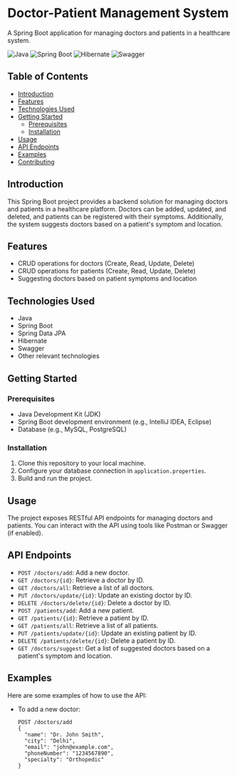 # Doctor-Patient Management System

A Spring Boot application for managing doctors and patients in a healthcare system.

![Java](https://img.shields.io/badge/Java-8%2B-blue)
![Spring Boot](https://img.shields.io/badge/Spring%20Boot-2.5.5-brightgreen)
![Hibernate](https://img.shields.io/badge/Hibernate-5.5.6-red)
![Swagger](https://img.shields.io/badge/Swagger-2.9.2-orange)

## Table of Contents

- [Introduction](#introduction)
- [Features](#features)
- [Technologies Used](#technologies-used)
- [Getting Started](#getting-started)
  - [Prerequisites](#prerequisites)
  - [Installation](#installation)
- [Usage](#usage)
- [API Endpoints](#api-endpoints)
- [Examples](#examples)
- [Contributing](#contributing)

## Introduction

This Spring Boot project provides a backend solution for managing doctors and patients in a healthcare platform. Doctors can be added, updated, and deleted, and patients can be registered with their symptoms. Additionally, the system suggests doctors based on a patient's symptom and location.

## Features

- CRUD operations for doctors (Create, Read, Update, Delete)
- CRUD operations for patients (Create, Read, Update, Delete)
- Suggesting doctors based on patient symptoms and location

## Technologies Used

- Java
- Spring Boot
- Spring Data JPA
- Hibernate
- Swagger
- Other relevant technologies

## Getting Started

### Prerequisites

- Java Development Kit (JDK)
- Spring Boot development environment (e.g., IntelliJ IDEA, Eclipse)
- Database (e.g., MySQL, PostgreSQL)

### Installation

1. Clone this repository to your local machine.
2. Configure your database connection in `application.properties`.
3. Build and run the project.

## Usage

The project exposes RESTful API endpoints for managing doctors and patients. You can interact with the API using tools like Postman or Swagger (if enabled).

## API Endpoints

- `POST /doctors/add`: Add a new doctor.
- `GET /doctors/{id}`: Retrieve a doctor by ID.
- `GET /doctors/all`: Retrieve a list of all doctors.
- `PUT /doctors/update/{id}`: Update an existing doctor by ID.
- `DELETE /doctors/delete/{id}`: Delete a doctor by ID.
- `POST /patients/add`: Add a new patient.
- `GET /patients/{id}`: Retrieve a patient by ID.
- `GET /patients/all`: Retrieve a list of all patients.
- `PUT /patients/update/{id}`: Update an existing patient by ID.
- `DELETE /patients/delete/{id}`: Delete a patient by ID.
- `GET /doctors/suggest`: Get a list of suggested doctors based on a patient's symptom and location.

## Examples

Here are some examples of how to use the API:

- To add a new doctor:
  ```http
  POST /doctors/add
  {
    "name": "Dr. John Smith",
    "city": "Delhi",
    "email": "john@example.com",
    "phoneNumber": "1234567890",
    "specialty": "Orthopedic"
  }

